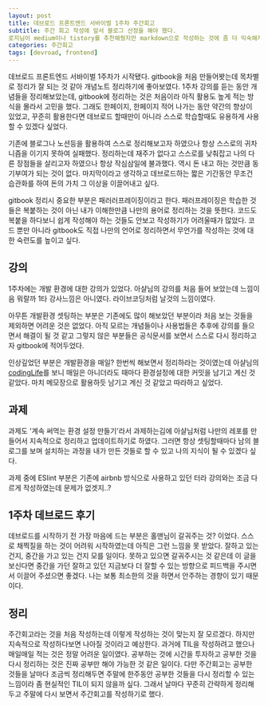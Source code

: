 ```yaml
---
layout: post
title: 데브로드 프론트엔드 서바이벌 1주차 주간회고
subtitle: 주간 회고 작성에 앞서 블로그 선정을 해야 했다.
로지님이 medium이나 tistory를 추천해줬지만 markdown으로 작성하는 것에 좀 더 익숙해지고자 기존에 만들어놨었던 github 블로그를 활용하기로 했다.
categories: 주간회고
tags: [devroad, frontend]
---
```


데브로드 프론트엔드 서바이벌 1주차가 시작됐다. gitbook을 처음 만들어봣는데 목차별로 정리가 잘 되는 것 같아 개념노트 정리하기에 좋아보였다. 1주차 강의를 듣는 동안 개념들을 정리해보았는데, gitbook에 정리하는 것은 처음이라 아직 활용도 높게 적는 방식을 몰라서 고민을 했다. 그래도 한페이지, 한페이지 적어 나가는 동안 약간의 향상이 있었고, 꾸준히 활용한다면 데브로드 할때만이 아니라 스스로 학습할때도 유용하게 사용할 수 있겠다 싶었다.

기존에 블로그나 노션등을 활용하여 스스로 정리해보고자 하였으나 항상 스스로의 귀차니즘을 이기지 못하여 실패했다. 정리하는데 재주가 없다고 스스로를 낮춰잡고 나의 다른 장점들을 살리고자 하였으나 항상 작심삼일에 불과했다. 역시 돈 내고 하는 것만큼 동기부여가 되는 것이 없다. 마지막이라고 생각하고 데브로드하는 짧은 기간동안 무조건 습관화를 하여 돈의 가치 그 이상을 이끌어내고 싶다.

gitbook 정리시 중요한 부분은 패러러프레이징이라고 한다. 패러프레이징은 학습한 것들은 복붙하는 것이 아닌 내가 이해한만큼 나만의 용어로 정리하는 것을 뜻한다. 코드도 복붙을 하다보니 쉽게 작성해야 하는 것들도 안보고 작성하기가 어려울때가 많았다. 코드 뿐만 아니라 gitbook도 직접 나만의 언어로 정리하면서 무언가를 작성하는 것에 대한 숙련도를 높이고 싶다.

## 강의

1주차에는 개발 환경에 대한 강의가 있었다. 아샬님의 강의를 처음 들어 보았는데 느낌이 음 뭐랄까 1타 강사느낌은 아니였다. 라이브코딩처럼 날것의 느낌이였다.

아무튼 개발환경 셋팅하는 부분은 기존에도 많이 해보았던 부분이라 처음 보는 것들을 제외하면 어려운 것은 없었다. 아직 모르는 개념들이나 사용법들은 추후에 강의를 들으면서 해결이 될 것 같고 그렇지 않은 부분들은 공식문서를 보면서 스스로 다시 정리하고자 gitbook에 적어두었다.

인상깊었던 부분은 개발환경을 매일? 한번씩 해보면서 정리하라는 것이였는데 아샬님의 [codingLife](https://github.com/ahastudio/CodingLife/tree/main/20211008/react)를 보니 매일은 아니더라도 때마다 환경설정에 대한 커밋을 남기고 계신 것 같았다. 마치 메모장으로 활용하듯 남기고 계신 것 같았고 따라하고 싶었다.

## 과제

과제도 '계속 써먹는 환경 설정 만들기'라서 과제하는김에 아샬님처럼 나만의 레포를 만들어서 지속적으로 정리하고 업데이트하기로 하였다. 그러면 항상 셋팅할때마다 남의 블로그를 보며 설치하는 과정을 내가 만든 것들로 할 수 있고 나의 지식이 될 수 있겠다 싶다.

과제 중에 ESlint 부분은 기존에 airbnb 방식으로 사용하고 있던 터라 강의와는 조금 다르게 작성하였는데 문제가 없겟지..?

## 1주차 데브로드 후기

데브로드를 시작하기 전 가장 마음에 드는 부분은 홀맨님이 갈궈주는 것? 이었다. 스스로 채찍질을 하는 것이 어려워 시작하였는데 아직은 그런 느낌을 못 받았다. 잘하고 있는 건지, 중간을 가고 있는 건지 모를 일이다.
못하고 있으면 갈궈주시는 것 같은데 이 글을 보신다면 중간을 가던 잘하고 있던 지금보다 더 잘할 수 있는 방향으로 피드백을 주시면서 이끌어 주셨으면 좋겠다. 나는 보통 최소한의 것을 하면서 안주하는 경향이 있기 때문이다.

## 정리

주간회고라는 것을 처음 작성하는데 이렇게 작성하는 것이 맞는지 잘 모르겠다. 하지만 지속적으로 작성하다보면 나아질 것이라고 예상한다. 과거에 TIL을 작성하려고 했으나 매일매일 적는 것은 정말 어려운 일이였다. 공부하는 것에 시간을 투자하고 공부한 것을 다시 정리하는 것은 진짜 공부만 해야 가능한 것 같은 일이다. 다만 주간회고는 공부한 것들을 날마다 조금씩 정리해두면 주말에 한주동안 공부한 것들을 다시 정리할 수 있는 느낌이라 좀 현실적인 TIL이 되지 않을까 싶다. 그래서 날마다 꾸준히 간략하게 정리해두고 주말에 다시 보면서 주간회고를 작성하기로 했다.
